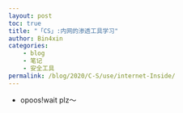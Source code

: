 ```yaml
---
layout: post
toc: true
title: "「CS」:内网的渗透工具学习"
author: Bin4xin
categories:
    - blog
    - 笔记
    - 安全工具
permalink: /blog/2020/C-S/use/internet-Inside/
---
```



* opoos!wait plz～